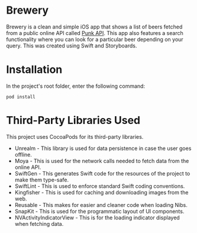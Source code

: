 # Brewery
Brewery is a clean and simple iOS app that shows a list of beers fetched from a public online API called [Punk API](https://punkapi.com/documentation/v2). This app also features a search functionality where you can look for a particular beer depending on your query. This was created using Swift and Storyboards.

# Installation
In the project's root folder, enter the following command:
```
pod install
```

# Third-Party Libraries Used
This project uses CocoaPods for its third-party libraries.

- Unrealm - This library is used for data persistence in case the user goes offline.
- Moya - This is used for the network calls needed to fetch data from the online API.
- SwiftGen - This generates Swift code for the resources of the project to make them type-safe.
- SwiftLint - This is used to enforce standard Swift coding conventions.
- Kingfisher - This is used for caching and downloading images from the web.
- Reusable - This makes for easier and cleaner code when loading Nibs.
- SnapKit - This is used for the programmatic layout of UI components.
- NVActivityIndicatorView - This is for the loading indicator displayed when fetching data.
